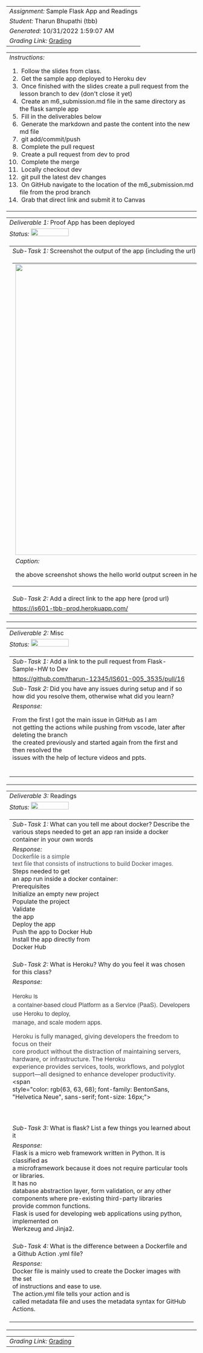 <table><tr><td> <em>Assignment: </em> Sample Flask App and Readings</td></tr>
<tr><td> <em>Student: </em> Tharun Bhupathi (tbb)</td></tr>
<tr><td> <em>Generated: </em> 10/31/2022 1:59:07 AM</td></tr>
<tr><td> <em>Grading Link: </em> <a rel="noreferrer noopener" href="https://learn.ethereallab.app/homework/IS601-005-F22/sample-flask-app-and-readings/grade/tbb" target="_blank">Grading</a></td></tr></table>
<table><tr><td> <em>Instructions: </em> <ol><li>&nbsp;Follow the slides from class.&nbsp;</li><li>&nbsp;Get the sample app deployed to Heroku dev</li><li>&nbsp;Once finished with the slides create a pull request from the lesson branch to dev (don't close it yet)&nbsp;</li><li>&nbsp;Create an m6_submission.md file in the same directory as the flask sample app&nbsp;</li><li>&nbsp;Fill in the deliverables below&nbsp;</li><li>&nbsp;Generate the markdown and paste the content into the new md file&nbsp;</li><li>&nbsp;git add/commit/push&nbsp;</li><li>&nbsp;Complete the pull request&nbsp;</li><li>&nbsp;Create a pull request from dev to prod&nbsp;</li><li>&nbsp;Complete the merge&nbsp;</li><li>&nbsp;Locally checkout dev&nbsp;</li><li>&nbsp;git pull the latest dev changes&nbsp;</li><li>&nbsp;On GitHub navigate to the location of the m6_submission.md file from the prod branch&nbsp;</li><li>&nbsp;Grab that direct link and submit it to Canvas</li></ol></td></tr></table>
<table><tr><td> <em>Deliverable 1: </em> Proof App has been deployed </td></tr><tr><td><em>Status: </em> <img width="100" height="20" src="http://via.placeholder.com/400x120/009955/fff?text=Complete"></td></tr>
<tr><td><table><tr><td> <em>Sub-Task 1: </em> Screenshot the output of the app (including the url) showing it's running from Heroku dev</td></tr>
<tr><td><table><tr><td><img width="768px" src="https://user-images.githubusercontent.com/57798320/198939936-291ca935-aab2-4ac5-86da-d15cba3db035.png"/></td></tr>
<tr><td> <em>Caption:</em> <p>the above screenshot shows the hello world output screen in heroku-dev file<br></p>
</td></tr>
</table></td></tr>
<tr><td> <em>Sub-Task 2: </em> Add a direct link to the app here (prod url)</td></tr>
<tr><td> <a rel="noreferrer noopener" target="_blank" href="https://is601-tbb-prod.herokuapp.com/">https://is601-tbb-prod.herokuapp.com/</a> </td></tr>
</table></td></tr>
<table><tr><td> <em>Deliverable 2: </em> Misc </td></tr><tr><td><em>Status: </em> <img width="100" height="20" src="http://via.placeholder.com/400x120/009955/fff?text=Complete"></td></tr>
<tr><td><table><tr><td> <em>Sub-Task 1: </em> Add a link to the pull request from Flask-Sample-HW to Dev</td></tr>
<tr><td> <a rel="noreferrer noopener" target="_blank" href="https://github.com/tharun-12345/IS601-005_3535/pull/16">https://github.com/tharun-12345/IS601-005_3535/pull/16</a> </td></tr>
<tr><td> <em>Sub-Task 2: </em> Did you have any issues during setup and if so how did you resolve them, otherwise what did you learn?</td></tr>
<tr><td> <em>Response:</em> <p>From the first I got the main issue in GitHub as I am<br>not getting the actions while pushing from vscode, later after deleting the branch<br>the created previously and started again from the first and then resolved the<br>issues with the help of lecture videos and ppts.<br></p><br></td></tr>
</table></td></tr>
<table><tr><td> <em>Deliverable 3: </em> Readings </td></tr><tr><td><em>Status: </em> <img width="100" height="20" src="http://via.placeholder.com/400x120/009955/fff?text=Complete"></td></tr>
<tr><td><table><tr><td> <em>Sub-Task 1: </em> What can you tell me about docker? Describe the various steps needed to get an app ran inside a docker container in your own words</td></tr>
<tr><td> <em>Response:</em> <div><div><span style="color: rgb(81, 86, 94); font-family: Roboto, sans-serif; font-size: 16px;">Dockerfile is a simple<br>text file that consists of instructions to build Docker images.</span><br></div><div>Steps needed to get<br>an app run inside a docker container:</div><div>Prerequisites</div><div>Initialize an empty new project</div><div>Populate the project</div><div>Validate<br>the app</div><div>Deploy the app</div><div>Push the app to Docker Hub</div><div>Install the app directly from<br>Docker Hub</div></div><br></td></tr>
<tr><td> <em>Sub-Task 2: </em> What is Heroku? Why do you feel it was chosen for this class?</td></tr>
<tr><td> <em>Response:</em> <p><span style="color: rgb(63, 63, 68); font-family: BentonSans, &quot;Helvetica Neue&quot;, sans-serif; font-size: 16px;">Heroku is<br>a container-based cloud Platform as a Service (PaaS). Developers use Heroku to deploy,<br>manage, and scale modern apps.&nbsp;</span><div><span style="color: rgb(63, 63, 68); font-family: BentonSans, &quot;Helvetica Neue&quot;,<br>sans-serif;"><font size="3">Heroku is fully managed, giving developers the freedom to focus on their<br>core product without the distraction of maintaining servers, hardware, or infrastructure. The Heroku<br>experience provides services, tools, workflows, and polyglot support—all designed to enhance developer productivity.</font></span>&lt;span<br>style=&quot;color: rgb(63, 63, 68); font-family: BentonSans, &quot;Helvetica Neue&quot;, sans-serif; font-size: 16px;&quot;&gt;<br></span></div><br></p><br></td></tr>
<tr><td> <em>Sub-Task 3: </em> What is flask? List a few things you learned about it</td></tr>
<tr><td> <em>Response:</em> <div>Flask is a micro web framework written in Python. It is classified as<br>a microframework because it does not require particular tools or libraries.</div><div>It has no<br>database abstraction layer, form validation, or any other components where pre-existing third-party libraries<br>provide common functions.&nbsp;</div><div>Flask is used for developing web applications using python, implemented on<br>Werkzeug and Jinja2.</div><br></td></tr>
<tr><td> <em>Sub-Task 4: </em> What is the difference between a Dockerfile and a Github Action .yml file?</td></tr>
<tr><td> <em>Response:</em> <div>Docker file is mainly used to create the Docker images with the set<br>of instructions and ease to use.</div><div>The action.yml file tells your action and is<br>called metadata file and uses the metadata syntax for GitHub Actions.</div><br></td></tr>
</table></td></tr>
<table><tr><td><em>Grading Link: </em><a rel="noreferrer noopener" href="https://learn.ethereallab.app/homework/IS601-005-F22/sample-flask-app-and-readings/grade/tbb" target="_blank">Grading</a></td></tr></table>